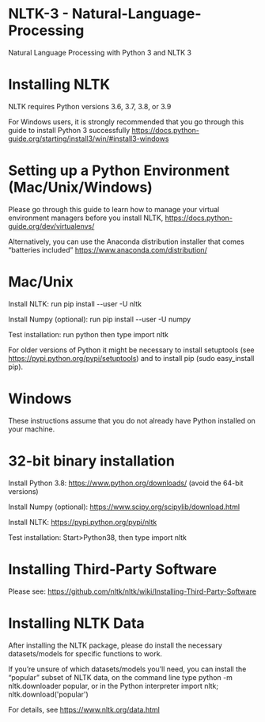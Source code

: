 # NLTK-3 - Natural-Language-Processing

Natural Language Processing with Python 3 and NLTK 3 


# Installing NLTK

NLTK requires Python versions 3.6, 3.7, 3.8, or 3.9

For Windows users, it is strongly recommended that you go through this guide to install Python 3 successfully https://docs.python-guide.org/starting/install3/win/#install3-windows

# Setting up a Python Environment (Mac/Unix/Windows)

Please go through this guide to learn how to manage your virtual environment managers before you install NLTK, https://docs.python-guide.org/dev/virtualenvs/

Alternatively, you can use the Anaconda distribution installer that comes “batteries included” https://www.anaconda.com/distribution/

# Mac/Unix

Install NLTK: run pip install --user -U nltk

Install Numpy (optional): run pip install --user -U numpy

Test installation: run python then type import nltk

For older versions of Python it might be necessary to install setuptools (see https://pypi.python.org/pypi/setuptools) and to install pip (sudo easy_install pip).

# Windows
These instructions assume that you do not already have Python installed on your machine.

# 32-bit binary installation
Install Python 3.8: https://www.python.org/downloads/ (avoid the 64-bit versions)

Install Numpy (optional): https://www.scipy.org/scipylib/download.html

Install NLTK: https://pypi.python.org/pypi/nltk

Test installation: Start>Python38, then type import nltk

# Installing Third-Party Software

Please see: https://github.com/nltk/nltk/wiki/Installing-Third-Party-Software

# Installing NLTK Data

After installing the NLTK package, please do install the necessary datasets/models for specific functions to work.

If you’re unsure of which datasets/models you’ll need, you can install the “popular” subset of NLTK data, on the command line type python -m nltk.downloader popular, or in the Python interpreter import nltk; nltk.download('popular')

For details, see https://www.nltk.org/data.html


